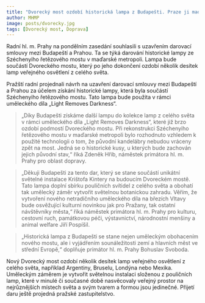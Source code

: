 ```yaml
---
title: "Dvorecký most ozdobí historická lampa z Budapešti. Praze ji maďarská metropole daruje zdarma"
author: MHMP
image: posts/dvorecky.jpg
tags: [Dvorecký most, Doprava]
---
```


Radní hl. m. Prahy na pondělním zasedání souhlasili s uzavřením darovací smlouvy mezi Budapeští a Prahou. Ta se týká darování historické lampy ze Széchenyiho řetězového mostu v maďarské metropoli. Lampa bude součástí Dvoreckého mostu, který po jeho dokončení ozdobí několik desítek lamp veřejného osvětlení z celého světa.

Pražští radní projednali návrh na uzavření darovací smlouvy mezi Budapeští a Prahou za účelem získání historické lampy, která byla součástí Széchenyiho řetězového mostu. Tato lampa bude použita v rámci uměleckého díla „Light Removes Darkness“.

> „Díky Budapešti získáme další lampu do kolekce lamp z celého světa v rámci uměleckého díla „Light Removes Darkness“, které již brzo ozdobí podmostí Dvoreckého mostu. Při rekonstrukci Széchenyiho řetězového mostu v maďarské metropoli bylo rozhodnuto vzhledem k použité technologii o tom, že původní kandelábry nebudou vráceny zpět na most. Jedná se o historické kusy, u kterých bude zachován jejich původní stav,“ říká Zdeněk Hřib, náměstek primátora hl. m. Prahy pro oblast dopravy.

> „Děkuji Budapešti za tento dar, který se stane součástí unikátní světelné instalace Krištofa Kintery na budoucím Dvoreckém mostě. Tato lampa doplní sbírku pouličních svítidel z celého světa a obohatí tak umělecký záměr vytvořit světelnou botanickou zahradu. Věřím, že vytvoření nového netradičního uměleckého díla na březích Vltavy bude osvěžující kulturní novinkou jak pro Pražany, tak ostatní návštěvníky města,“ říká náměstek primátora hl. m. Prahy pro kulturu, cestovní ruch, památkovou péči, výstavnictví, národnostní menšiny a animal welfare Jiří Pospíšil.

> „Historická lampa z Budapešti se stane nejen uměleckým obohacením nového mostu, ale i vyjádřením sounáležitosti zemí a hlavních měst ve střední Evropě,“ doplňuje primátor hl. m. Prahy Bohuslav Svoboda.

Nový Dvorecký most ozdobí několik desítek lamp veřejného osvětlení z celého světa, například Argentiny, Bruselu, Londýna nebo Mexika. Uměleckým záměrem je vytvořit světelnou instalaci složenou z pouličních lamp, které v minulé či současné době nasvěcovaly veřejný prostor na nejrůznějších místech světa a svým tvarem a formou jsou jedinečné. Přijetí daru ještě projedná pražské zastupitelstvo.
